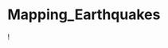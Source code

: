 # Mapping_Earthquakes
! [](https://github.com/lrincon34/Mapping_Earthquakes/blob/master/images/earthquake_challenge.png)
